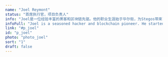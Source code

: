 ```yaml
---
name: "Joel Reymont"
status: "首席执行官，项目负责人"
info: "Joel是一位经验丰富的黑客和区块链先驱。他的职业生涯始于华尔街，为Stegos带来了二十五年的多元化软件工程和管理经验。Joel之前是市值前100的加密货币和区块链公司的首席技术官。"
infoFull: "Joel is a seasoned hacker and blockchain pioneer. He started his career on Wall Street and brings twenty-five years of diverse software engineering and management experience to Stegos. Joel was previously Chief Technology Officer at a Top 100 cryptocurrency and blockchain company, where he earned a reputation within the community for his formidable ability to get things done. Joel has acted as Director of Prime Brokerage Technology at Deutsche Bank, has run offshore development teams, and has built many scalable and fault- tolerant systems over the years. He now smashes technological boundaries and ventures deep into the unexplored frontiers of crypto to bring unique opportunities to Stegos contributors."
link: "#p_joel"
id: "p_joel"
photo: "photo_joel"
sort: "1"
draft: false
---
```


